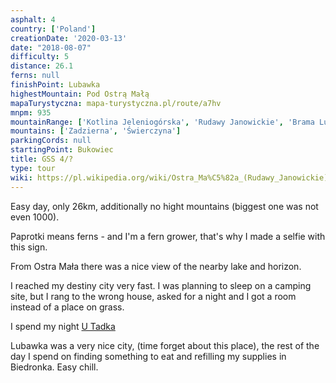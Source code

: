 ```yaml
---
asphalt: 4
country: ['Poland']
creationDate: '2020-03-13'
date: "2018-08-07"
difficulty: 5
distance: 26.1
ferns: null
finishPoint: Lubawka
highestMountain: Pod Ostrą Małą
mapaTurystyczna: mapa-turystyczna.pl/route/a7hv
mnpm: 935
mountainRange: ['Kotlina Jeleniogórska', 'Rudawy Janowickie', 'Brama Lubawska']
mountains: ['Zadzierna', 'Świerczyna']
parkingCords: null
startingPoint: Bukowiec
title: GSS 4/?
type: tour
wiki: https://pl.wikipedia.org/wiki/Ostra_Ma%C5%82a_(Rudawy_Janowickie)
---
```


Easy day, only 26km, additionally no hight mountains (biggest one was not even 1000).

Paprotki means ferns - and I'm a fern grower, that's why I made a selfie with this sign.

From Ostra Mała there was a nice view of the nearby lake and horizon.

I reached my destiny city very fast. I was planning to sleep on a camping site, but I rang to the wrong house, asked for a night and I got a room instead of a place on grass.

I spend my night [U Tadka](https://goo.gl/maps/qejpRitXDVBrkycs6)

Lubawka was a very nice city, (time forget about this place), the rest of the day I spend on finding something to eat and refilling my supplies in Biedronka. Easy chill.
